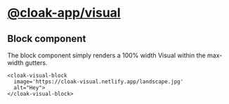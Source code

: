 # [@cloak-app/visual](https://github.com/BKWLD/cloak-visual)

## Block component

The block component simply renders a 100% width Visual within the max-width gutters.

<cloak-visual-block
  image='https://cloak-visual.netlify.app/landscape.jpg'
  alt="Hey">
</cloak-visual-block>

```vue
<cloak-visual-block
  image='https://cloak-visual.netlify.app/landscape.jpg'
  alt="Hey">
</cloak-visual-block>
```

